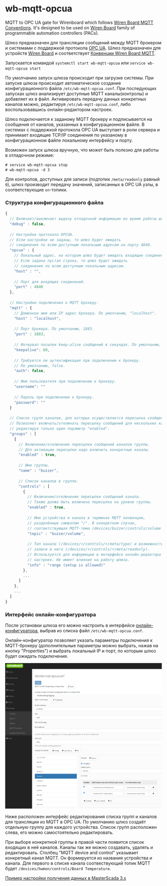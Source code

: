# wb-mqtt-opcua
MQTT to OPC UA gate for Wirenboard which follows [Wiren Board MQTT Conventions](https://github.com/wirenboard/homeui/blob/master/conventions.md).
It's designed to be used on [Wiren Board](https://wirenboard.com/en) family of programmable automation controllers (PACs).

Шлюз предназначен для трансляции сообщений между MQTT брокером и системами с поддержкой протокола [OPC UA](https://opcfoundation.org/about/opc-technologies/opc-ua/).
Шлюз предназначен для устройств [Wiren Board](https://wirenboard.com/ru) и соответствует [Конвенции Wiren Board MQTT](https://github.com/wirenboard/homeui/blob/master/conventions.md).

Запускается командой `systemctl start wb-mqtt-opcua` или `service wb-mqtt-opcua start`

По умолчанию запуск шлюза происходит при загрузке системы. При запуске шлюза происходит автоматическое создание конфигурационного файла `/etc/wb-mqtt-opcua.conf`. При последующих запусках шлюз анализирует доступные MQTT каналы(контролы) и добавляет их в файл. Активировать передачу данных конкретных каналов можно, редактируя `/etc/wb-mqtt-opcua.conf`, либо воспользовавшись онлайн-редактором настроек.

Шлюз подключается к заданому MQTT брокеру и подписывается на сообщения от каналов, указанных в конфигурационном файле. В системах с поддержкой протокола OPC UA выступает в роли сервера и принимает входящие TCP/IP соединения по указаному в конфигурационном файле локальному интерфейсу и порту.

Возможен запуск шлюза вручную, что может быть полезно для работы в отладочном режиме:
```
# service wb-mqtt-opcua stop
# wb-mqtt-opcua -d 3
```

Для контролов, доступных для записи (подтопик `/meta/readonly` равный `0`), шлюз производит передачу значений, записанных в OPC UA узлы, в соответствующие `on`-топики.

<div style="page-break-after: always;"></div>

### Структура конфигурационного файла

```javascript
{
  // Включает/выключает выдачу отладочной информации во время работы шлюза.
  "debug" : false,

  // Настройки протокола OPCUA.
  // Если настройки не заданы, то шлюз будет ожидать 
  // соединения по всем доступным локальным адресам на порту 4840.
  "opcua" : {
    // Локальный адрес, на котором шлюз будет ожидать входящие соединения.
    // Если задана пустая строка, то шлюз будет ожидать 
    // соединения по всем доступным локальным адресам.
    "host" : "",

    // Порт для входящих соединений.
    "port" : 4840
  },

  // Настройки подключения к MQTT брокеру.
  "mqtt" : {
    // Доменное имя или IP адрес брокера. По умолчанию, "localhost".
    "host" : "localhost",

    // Порт брокера. По умолчанию, 1883.
    "port" : 1883,

    // Интервал посылки keep-alive сообщений в секундах. По умолчанию, 60.
    "keepalive": 60,

    // Требуется ли аутентификация при подключении к брокеру.
    // По умолчанию, false.
    "auth": false,

    // Имя пользователя при подключении к брокеру.
    "username": ""

    // Пароль при подключении к брокеру.
    "password": ""
  }

  // Список групп каналов, для которых осуществляется пересылка сообщений.
  // Позволяет включать/отключать пересылку сообщений для нескольких каналов,
  // редактируя только один параметр "enabled".
  "groups" : [
    {
      // Включение/отключение пересылки сообщений каналов группы.
      // Для активации пересылки надо включить конкретные каналы.
      "enabled" : true,
  
      // Имя группы.
      "name" : "buzzer",

      // Список каналов в группе.
      "controls" : [
        {
          // Включение/отключение пересылки сообщений канала.
          // Также должа быть включена пересылка на уровне группы.
          "enabled" : true,

          // Имя устройства и канала в терминах MQTT конвенции,
          // разделённые символом "/". В конкретном случае,
          // соответствующая MQTT-тема /devices/buzzer/controls/volume
          "topic" : "buzzer/volume",

          // Тип канала (/devices/+/controls/+/meta/type) и возможность 
          // записи в него (/devices/+/controls/+/meta/readonly).
          // Используется для информации в интерфейсе онлайн-редактора
          // настроек. Не имеет влияния на работу шлюза.
          "info" : "range (setup is allowed)"
        },
        ...
      ]
    },
    ...
  ]
}
```

<div style="page-break-after: always;"></div>

### Интерфейс онлайн-конфигуратора

После установки шлюза его можно настроить в интерфейсе [онлайн-конфигуратора](https://wirenboard.com/wiki/%D0%92%D0%B5%D0%B1-%D0%B8%D0%BD%D1%82%D0%B5%D1%80%D1%84%D0%B5%D0%B9%D1%81_Wiren_Board#Settings_-.3E_Configs_.28.D0.9D.D0.B0.D1.81.D1.82.D1.80.D0.BE.D0.B9.D0.BA.D0.B8_-.3E_.D0.9A.D0.BE.D0.BD.D1.84.D0.B8.D0.B3.D1.83.D1.80.D0.B8.D1.80.D0.BE.D0.B2.D0.B0.D0.BD.D0.B8.D0.B5.29), выбрав из списка файл `/etc/wb-mqtt-opcua.conf`.

Онлайн-конфигуратор позволяет указать параметры подключения к MQTT-брокеру (дополнительные параметры можно выбрать, нажав на кнопку "Properties") и выбрать локальный IP и порт, по которым шлюз будет ожидать подключения.

![Настройки](docs/image1.png)

Ниже расположен интерфейс редактирования списка групп и каналов для трансляции из MQTT в OPC UA. По умолчанию шлюз создаёт отдельную группу для каждого устройства. Список групп расположен слева, его можно самостоятельно редактировать.

При выборе конкретной группы в правой части появится список входящих в неё каналов. Каналы так же можно создавать, удалять и редактировать. Столбец "MQTT device and control" указывает конкретный канал MQTT. Он формируется из названия устройства и канала. Для первого в списке канала соотвествующий топик MQTT будет `/devices/hwmon/controls/Board Temperature`.

[Пример настройки получения данных в MasterScada 3.x](docs/MasterScada/MasterScada.md)